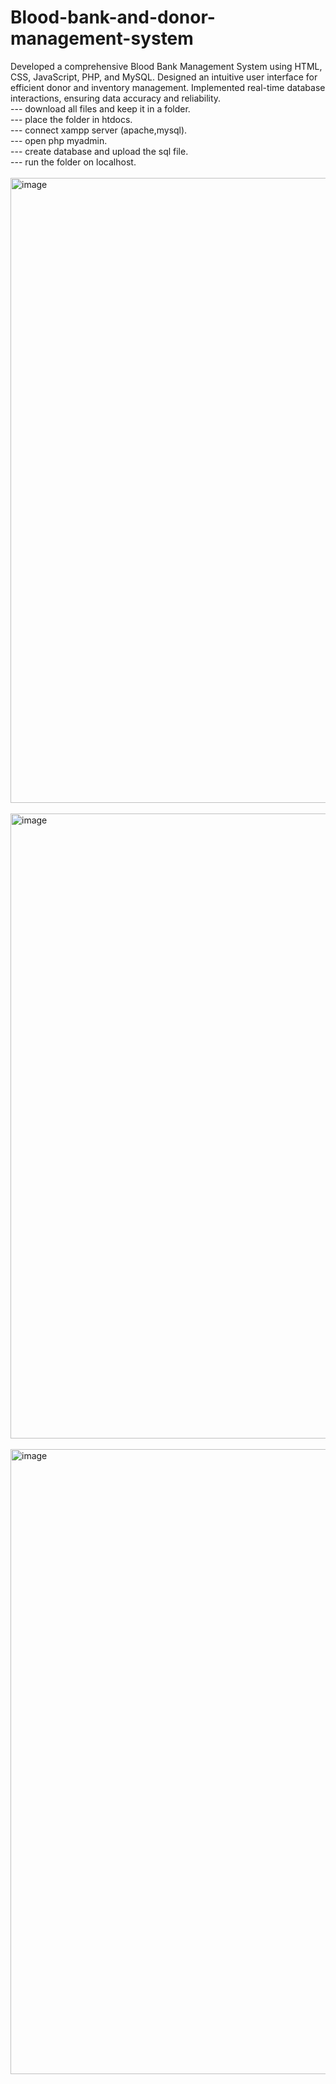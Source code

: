 # Blood-bank-and-donor-management-system
Developed a comprehensive Blood Bank Management System using HTML, CSS, JavaScript, PHP, and MySQL. Designed an intuitive user interface for efficient donor and inventory management. Implemented real-time database interactions, ensuring data accuracy and reliability.
<br>--- download  all files and keep it in a folder.
<br>--- place the folder in htdocs.
<br>--- connect xampp server (apache,mysql).
<br>--- open php myadmin.
<br>--- create database and upload the sql file.
<br>--- run the folder on localhost.
<br><br>
<img width="1000" alt="image" src="https://github.com/shubhamkushwaha133/Blood-bank-and-donor-management-system/assets/110382194/461a12fb-cce0-4672-90ba-a4d305b0414e">
<br><br>
<img width="1000" alt="image" src="https://github.com/shubhamkushwaha133/Blood-bank-and-donor-management-system/assets/110382194/87a58446-533c-46d9-8021-8405b0a878ce">
<br><br>
<img width="1000" alt="image" src="https://github.com/shubhamkushwaha133/Blood-bank-and-donor-management-system/assets/110382194/bfb7f29b-81fc-4343-9d57-9c42fc323049">

